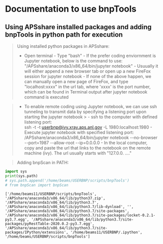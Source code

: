 # Documentation to use bnpTools

## Using APSshare installed packages and adding bnpTools in python path for execution

> Using installed python packages in APSshare: 
>  - Open terminal 
    - Type "bash"
    - If the prefer coding enviornment is Jupyter notebook, below is the command to use: "/APSshare/anaconda3/x86_64/bin/jupyter notebook"
    - Usuually it will either append a new browser tab or open up a new FireFox session for jupyter notebook 
    - If none of the above happen, we can manually open a new page of FireFox, and type "localhost:xxxx" in the url tab, where 'xxxx' is the port number, which can be found in Terminal output after jupyter notebook command is executed
    
>    - To enable remote coding using Jupyter notebook, we can use ssh tunneling to transmit data by specifying a listening port upon starting the jupyter notebook
    > - ssh to the computer with defined listening port: <br>
    ssh -t -t userbnp@ivy.xray.aps.anl.gov -L 1980:localhost:1980
    - Execute jupyter notebook with specified listening port: <br>
    /APSshare/anaconda3/x86_64/bin/jupyter notebook --no-browser --port=1987 --allow-root --ip=0.0.0.0
    - In the local computer, copy and paste the url that links to the notebook on the remote machine (ivy). The url usually starts with "127.0.0. ...."  
    
> Adding bnpScan in PATH: <br>


```python
import sys
print(sys.path)
# sys.path.append('/home/beams/USERBNP/scripts/bnpTools')
# from bnpScan import bnpScan
```

    ['/home/beams11/USERBNP/scripts/bnpTools', '/APSshare/anaconda3/x86_64/lib/python37.zip', '/APSshare/anaconda3/x86_64/lib/python3.7', '/APSshare/anaconda3/x86_64/lib/python3.7/lib-dynload', '', '/APSshare/anaconda3/x86_64/lib/python3.7/site-packages', '/APSshare/anaconda3/x86_64/lib/python3.7/site-packages/locket-0.2.1-py3.7.egg', '/APSshare/anaconda3/x86_64/lib/python3.7/site-packages/pyRestTable-2020.0.2-py3.7.egg', '/APSshare/anaconda3/x86_64/lib/python3.7/site-packages/IPython/extensions', '/home/beams11/USERBNP/.ipython', '/home/beams/USERBNP/scripts/bnpTools']



```python

```

